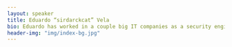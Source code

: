 ```yaml
---
layout: speaker
title: Eduardo “sirdarckcat” Vela
bio: Eduardo has worked in a couple big IT companies as a security engineer, reported vulnerabilities to most of the others, wrote a book about web security, and presented in some of the most popular security conferences worldwide. Now he works in Google helping product teams develop safer services and developing tools to make the web somewhat safer.
header-img: "img/index-bg.jpg"
---
```

